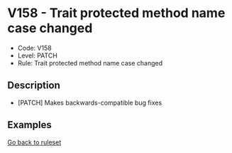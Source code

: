 # V158 - Trait protected method name case changed

* Code: V158
* Level: PATCH
* Rule: Trait protected method name case changed

## Description

* [PATCH] Makes backwards-compatible bug fixes

## Examples

[Go back to ruleset](../README.md)
